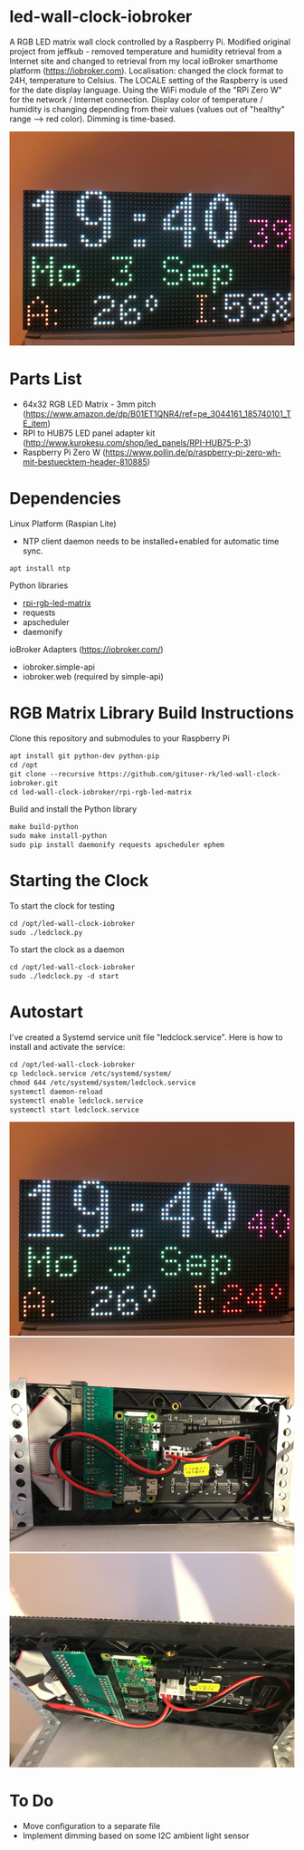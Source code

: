 # led-wall-clock-iobroker
A RGB LED matrix wall clock controlled by a Raspberry Pi.
Modified original project from jeffkub - removed temperature and humidity retrieval from a Internet site and changed to retrieval from my local ioBroker smarthome platform (https://iobroker.com). Localisation: changed the clock format to 24H, temperature to Celsius.
The LOCALE setting of the Raspberry is used for the date display language.
Using the WiFi module of the "RPi Zero W" for the network / Internet connection.
Display color of temperature / humidity is changing depending from their values (values out of "healthy" range --> red color).
Dimming is time-based.

![Pic1](pics/IMG_9381.PNG)

# Parts List
- 64x32 RGB LED Matrix - 3mm pitch (https://www.amazon.de/dp/B01ET1QNR4/ref=pe_3044161_185740101_TE_item)
- RPI to HUB75 LED panel adapter kit (http://www.kurokesu.com/shop/led_panels/RPI-HUB75-P-3)
- Raspberry Pi Zero W (https://www.pollin.de/p/raspberry-pi-zero-wh-mit-bestuecktem-header-810885)

# Dependencies
Linux Platform (Raspian Lite)
- NTP client daemon needs to be installed+enabled for automatic time sync.
```
apt install ntp
```
Python libraries
- [rpi-rgb-led-matrix](https://github.com/hzeller/rpi-rgb-led-matrix)
- requests
- apscheduler
- daemonify

ioBroker Adapters (https://iobroker.com/)
- iobroker.simple-api 
- iobroker.web (required by simple-api)


# RGB Matrix Library Build Instructions
Clone this repository and submodules to your Raspberry Pi
```
apt install git python-dev python-pip
cd /opt
git clone --recursive https://github.com/gituser-rk/led-wall-clock-iobroker.git
cd led-wall-clock-iobroker/rpi-rgb-led-matrix
```

Build and install the Python library
```
make build-python
sudo make install-python
sudo pip install daemonify requests apscheduler ephem
```
# Starting the Clock
To start the clock for testing
```
cd /opt/led-wall-clock-iobroker
sudo ./ledclock.py
```
To start the clock as a daemon
```
cd /opt/led-wall-clock-iobroker
sudo ./ledclock.py -d start
```
# Autostart
I've created a Systemd service unit file "ledclock.service". Here is how to install and activate the service:
```
cd /opt/led-wall-clock-iobroker
cp ledclock.service /etc/systemd/system/
chmod 644 /etc/systemd/system/ledclock.service
systemctl daemon-reload
systemctl enable ledclock.service
systemctl start ledclock.service
```
![Pic2](pics/IMG_9382.PNG)
![Pic3](pics/IMG_9383.PNG)
![Pic4](pics/IMG_9385.PNG)

# To Do
- Move configuration to a separate file
- Implement dimming based on some I2C ambient light sensor
